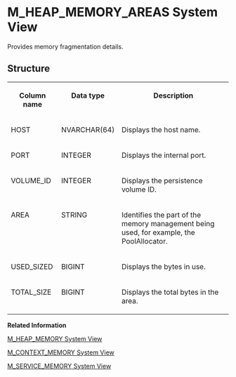 <!-- loio48893b832d1b4767886764a89588a76b -->

# M\_HEAP\_MEMORY\_AREAS System View

Provides memory fragmentation details.



## Structure


<table>
<tr>
<th valign="top">

Column name

</th>
<th valign="top">

Data type

</th>
<th valign="top">

Description

</th>
</tr>
<tr>
<td valign="top">

HOST

</td>
<td valign="top">

NVARCHAR\(64\)

</td>
<td valign="top">

Displays the host name.

</td>
</tr>
<tr>
<td valign="top">

PORT

</td>
<td valign="top">

INTEGER

</td>
<td valign="top">

Displays the internal port.

</td>
</tr>
<tr>
<td valign="top">

VOLUME\_ID

</td>
<td valign="top">

INTEGER

</td>
<td valign="top">

Displays the persistence volume ID.

</td>
</tr>
<tr>
<td valign="top">

AREA

</td>
<td valign="top">

STRING

</td>
<td valign="top">

Identifies the part of the memory management being used, for example, the PoolAllocator.

</td>
</tr>
<tr>
<td valign="top">

USED\_SIZED

</td>
<td valign="top">

BIGINT

</td>
<td valign="top">

Displays the bytes in use.

</td>
</tr>
<tr>
<td valign="top">

TOTAL\_SIZE

</td>
<td valign="top">

BIGINT

</td>
<td valign="top">

Displays the total bytes in the area.

</td>
</tr>
</table>

**Related Information**  


[M\_HEAP\_MEMORY System View](m-heap-memory-system-view-20b0956.md "Provides memory allocator statistics.")

[M\_CONTEXT\_MEMORY System View](m-context-memory-system-view-20ac657.md "Provides memory allocator statistics.")

[M\_SERVICE\_MEMORY System View](m-service-memory-system-view-20bf33c.md "Displays detailed memory utilization information by services.")

